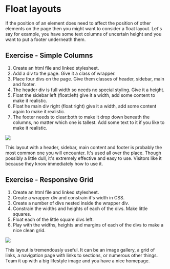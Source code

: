 # Float layouts

If the position of an element does need to affect the position of other elements on the page then you might want to consider a float layout. Let's say for example, you have some text columns of uncertain height and you want to put a footer underneath them.

## Exercise - Simple Columns

1.  Create an html file and linked stylesheet.
2.  Add a div to the page. Give it a class of wrapper.
3.  Place four divs on the page. Give them classes of header, sidebar, main and footer.
4.  The header div is full width so needs no special styling. Give it a height.
5.  Float the sidebar left (float:left) give it a width, add some content to make it realistic.
6.  Float he main div right (float:right) give it a width, add some content again to make it realistic.
7.  The footer needs to clear:both to make it drop down beneath the columns, no matter which one is tallest. Add some text to it if you like to make it realistic.

![](http://nicholasjohnson.com/images/webdev/float.jpg)

This layout with a header, sidebar, main content and footer is probably the most common one you will encounter. It's used all over the place. Though possibly a little dull, it's extremely effective and easy to use. Visitors like it because they know immediately how to use it.

## Exercise - Responsive Grid

1.  Create an html file and linked stylesheet.
2.  Create a wrapper div and constrain it's width in CSS.
3.  Create a number of divs nested inside the wrapper div.
4.  Constrain the widths and heights of each of the divs. Make little squares.
5.  Float each of the little square divs left.
6.  Play with the widths, heights and margins of each of the divs to make a nice clean grid.

![](http://nicholasjohnson.com/images/webdev/float2.jpg)

This layout is tremendously useful. It can be an image gallery, a grid of links, a navigation page with links to sections, or numerous other things. Team it up with a big lifestyle image and you have a nice homepage.
